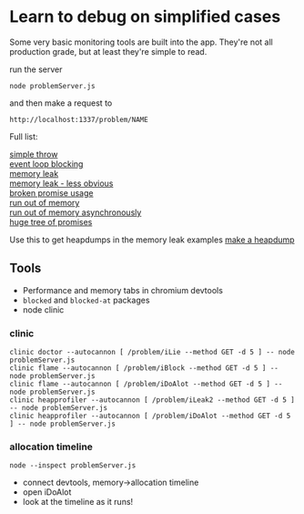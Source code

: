 # Learn to debug on simplified cases

Some very basic monitoring tools are built into the app. They're not all production grade, but at least they're simple to read.

run the server

```
node problemServer.js
```

and then make a request to 
```
http://localhost:1337/problem/NAME
```

Full list:

[simple throw](http://localhost:1337/problem/iThrow)  
[event loop blocking](http://localhost:1337/problem/iBlock)  
[memory leak](http://localhost:1337/problem/iLeak)  
[memory leak - less obvious](http://localhost:1337/problem/iLeak2)  
[broken promise usage](http://localhost:1337/problem/iLie)  
[run out of memory](http://localhost:1337/problem/iRunOut)  
[run out of memory asynchronously](http://localhost:1337/problem/iRunOut2)  
[huge tree of promises](http://localhost:1337/problem/iDoAlot)  

Use this to get heapdumps in the memory leak examples
[make a heapdump](http://localhost:1337/heapdump)  

## Tools

- Performance and memory tabs in chromium devtools
- `blocked` and `blocked-at` packages
- node clinic

### clinic

```
clinic doctor --autocannon [ /problem/iLie --method GET -d 5 ] -- node problemServer.js
clinic flame --autocannon [ /problem/iBlock --method GET -d 5 ] -- node problemServer.js
clinic flame --autocannon [ /problem/iDoAlot --method GET -d 5 ] -- node problemServer.js
clinic heapprofiler --autocannon [ /problem/iLeak2 --method GET -d 5 ] -- node problemServer.js
clinic heapprofiler --autocannon [ /problem/iDoAlot --method GET -d 5 ] -- node problemServer.js
```

### allocation timeline
```
node --inspect problemServer.js
```
- connect devtools, memory->allocation timeline
- open iDoAlot
- look at the timeline as it runs!